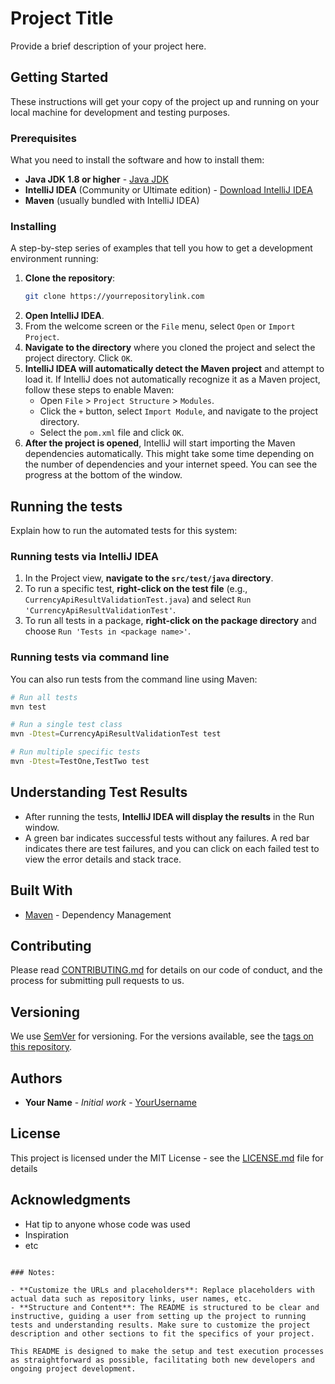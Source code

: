 
# Project Title

Provide a brief description of your project here.

## Getting Started

These instructions will get your copy of the project up and running on your local machine for development and testing purposes.

### Prerequisites

What you need to install the software and how to install them:

- **Java JDK 1.8 or higher** - [Java JDK](https://www.oracle.com/java/technologies/javase-jdk11-downloads.html)
- **IntelliJ IDEA** (Community or Ultimate edition) - [Download IntelliJ IDEA](https://www.jetbrains.com/idea/download/)
- **Maven** (usually bundled with IntelliJ IDEA)

### Installing

A step-by-step series of examples that tell you how to get a development environment running:

1. **Clone the repository**:
   ```bash
   git clone https://yourrepositorylink.com
   ```
2. **Open IntelliJ IDEA**.
3. From the welcome screen or the `File` menu, select `Open` or `Import Project`.
4. **Navigate to the directory** where you cloned the project and select the project directory. Click `OK`.
5. **IntelliJ IDEA will automatically detect the Maven project** and attempt to load it. If IntelliJ does not automatically recognize it as a Maven project, follow these steps to enable Maven:
   - Open `File` > `Project Structure` > `Modules`.
   - Click the `+` button, select `Import Module`, and navigate to the project directory.
   - Select the `pom.xml` file and click `OK`.
6. **After the project is opened**, IntelliJ will start importing the Maven dependencies automatically. This might take some time depending on the number of dependencies and your internet speed. You can see the progress at the bottom of the window.

## Running the tests

Explain how to run the automated tests for this system:

### Running tests via IntelliJ IDEA

1. In the Project view, **navigate to the `src/test/java` directory**.
2. To run a specific test, **right-click on the test file** (e.g., `CurrencyApiResultValidationTest.java`) and select `Run 'CurrencyApiResultValidationTest'`.
3. To run all tests in a package, **right-click on the package directory** and choose `Run 'Tests in <package name>'`.

### Running tests via command line

You can also run tests from the command line using Maven:

```bash
# Run all tests
mvn test

# Run a single test class
mvn -Dtest=CurrencyApiResultValidationTest test

# Run multiple specific tests
mvn -Dtest=TestOne,TestTwo test
```

## Understanding Test Results

- After running the tests, **IntelliJ IDEA will display the results** in the Run window.
- A green bar indicates successful tests without any failures. A red bar indicates there are test failures, and you can click on each failed test to view the error details and stack trace.

## Built With

- [Maven](https://maven.apache.org/) - Dependency Management

## Contributing

Please read [CONTRIBUTING.md](https://github.com/yourrepositorylink/CONTRIBUTING.md) for details on our code of conduct, and the process for submitting pull requests to us.

## Versioning

We use [SemVer](http://semver.org/) for versioning. For the versions available, see the [tags on this repository](https://github.com/yourrepositorylink/tags).

## Authors

- **Your Name** - *Initial work* - [YourUsername](https://github.com/YourUsername)

## License

This project is licensed under the MIT License - see the [LICENSE.md](LICENSE.md) file for details

## Acknowledgments

- Hat tip to anyone whose code was used
- Inspiration
- etc
```

### Notes:

- **Customize the URLs and placeholders**: Replace placeholders with actual data such as repository links, user names, etc.
- **Structure and Content**: The README is structured to be clear and instructive, guiding a user from setting up the project to running tests and understanding results. Make sure to customize the project description and other sections to fit the specifics of your project.

This README is designed to make the setup and test execution processes as straightforward as possible, facilitating both new developers and ongoing project development.
